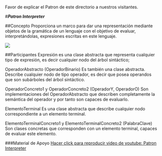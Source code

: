Favor de explicar el Patron de este directorio a nuestros visitantes.

#***Patron Interpreter***

##Concepto
Proporciona un marco para dar una representación mediante objetos de la gramática de un lenguaje con el objetivo de evaluar, interpretándolas, expresiones escritas en este lenguaje.

![](http://www.godtic.com/blog/wp-content/uploads/2012/11/gof-interpreter.png)

##Participantes
Expresión es una clase abstracta que representa cualquier tipo de expresión, es decir cualquier nodo del árbol sintáctico;

OperadorAbstracto (OperadorBinario) Es también una clase abstracta. Describe cualquier nodo de tipo operador, es decir que posea operandos que son subárboles del árbol sintáctico.

OperadorConcreto1 y OperadorConcreto2 (OperadorY, OperadorO) Son implementaciones del OperadorAbstracto que describen completamente la semántica del operador y por tanto son capaces de evaluarlo.

ElementoTerminal Es una clase abstracta que describe cualquier nodo correspondiente a un elemento terminal.

ElementoTerminalConcreto1 y ElementoTerminalConcreto2 (PalabraClave) Son clases concretas que corresponden con un elemento terminal, capaces de evaluar este elemento.

###Material de Apoyo
[Hacer click para reproducir video de youtube: Patron Interpreter](https://www.youtube.com/watch?v=p3adWU_Z4Yk)
